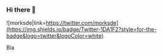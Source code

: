### Hi there 👋

![morksde|link=https://twitter.com/morksde](https://img.shields.io/badge/Twitter-1DA1F2?style=for-the-badge&logo=twitter&logoColor=white)

Bla
